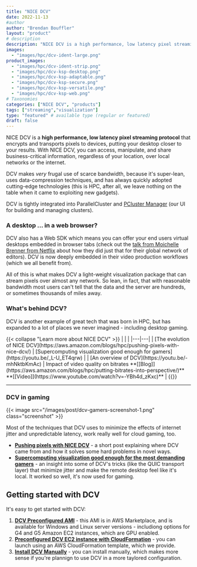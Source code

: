 ```yaml
---
title: "NICE DCV"
date: 2022-11-13
#author
author: "Brendan Bouffler"
layout: "product"
# description
description: "NICE DCV is a high performance, low latency pixel streaming protocol that encrypts and transports pixels to devices, putting your desktop closer to your results. You can access, manipulate, and share business-critical information, regardless of your location, over local networks or the internet."
images:
  - "images/hpc/dcv-ident-large.png"
product_images:
  - "images/hpc/dcv-ident-strip.png"
  - "images/hpc/dcv-ksp-desktop.png"
  - "images/hpc/dcv-ksp-adaptable.png"
  - "images/hpc/dcv-ksp-secure.png"
  - "images/hpc/dcv-ksp-versatile.png"
  - "images/hpc/dcv-ksp-web.png"        
# Taxonomies
categories: ["NICE DCV", "products"]
tags: ["streaming","visualization"]
type: "featured" # available type (regular or featured)
draft: false
---
```


NICE DCV is a **high performance, low latency pixel streaming protocol** that encrypts and transports pixels to devices, putting your desktop closer to your results. With NICE DCV, you can access, manipulate, and share business-critical information, regardless of your location, over local networks or the internet.

DCV makes *very* frugal use of scarce bandwidth, because it's super-lean, uses data-compression techniques, and has always quickly adopted cutting-edge technologies (this is HPC, after all, we leave nothing on the table when it came to exploiting new gadgets).

DCV is tightly integrated into ParallelCluster and [PCluster Manager](https://youtu.be/PChP3FQWeJQ) (our UI for building and managing clusters).

### A desktop ... in a web browser?

DCV also has a Web SDK which means you can offer your end users virtual desktops embedded in browser tabs (check out the [talk from Moichelle Brenner from Netflix](https://youtu.be/PUAeBQ98Odc) about how they did just that for their global network of editors). DCV is now deeply embedded in their video production workflows (which we all benefit from).

All of this is what makes DCV a light-weight visualization package that can stream pixels over almost any network. So lean, in fact, that with reasonable bandwidth most users can't tell that the data and the server are hundreds, or sometimes thousands of miles away.

### What's behind DCV?

DCV is another example of great tech that was born in HPC, but has expanded to a lot of places we never imagined - including desktop gaming.

<div class="row">
<div class="col">
{{< collapse "Learn more about NICE DCV" >}}
<style>
table tr th:empty {
  display: none;
}
table td {
  text-align: center;
}
</style>
| | |
|---|---|
| [The evolution of NICE DCV](https://aws.amazon.com/blogs/hpc/pushing-pixels-with-nice-dcv/) | [Supercomputing visualization good enough for gamers](https://youtu.be/_L-U_ET4qrw) |
| [An overview of DCV](https://youtu.be/-mhNktbKmAc) | Impact of video quality on bitrates **[[Blog]](https://aws.amazon.com/blogs/hpc/putting-bitrates-into-perspective/)** **[[Video]](https://www.youtube.com/watch?v=-YBh4d_zKxc)** |
{{</ collapse >}}

</div>
</div>

----

### DCV in gaming

<style>
.screenshot {
  float:right !important;
  width:500px;
  padding: 10px;
  }
</style>

{{< image src="/images/post/dcv-gamers-screenshot-1.png" class="screenshot" >}}

Most of the techniques that DCV uses to minimize the effects of internet jitter and unpredictable latency, work really well for cloud gaming, too.

- **[Pushing pixels with NICE DCV](https://aws.amazon.com/blogs/hpc/pushing-pixels-with-nice-dcv/)** - a short post explaining where DCV came from and how it solves some hard problems in novel ways.
- **[Supercomputing visualization good enough for the most demanding gamers](https://youtu.be/_L-U_ET4qrw)** - an insight into some of DCV's tricks (like the QUIC transport layer) that minimize jitter and make the remote desktop feel like it's local. It worked so well, it's now used for gaming.

## Getting started with DCV

It's easy to get started with DCV:

1. **[DCV Preconfigured AMI](https://aws.amazon.com/marketplace/seller-profile?id=74eff437-1315-4130-8b04-27da3fa01de1)** - this AMI is in AWS Marketplace, and is available for Windows and Linux server versions - includiong options for G4 and G5 Amazon EC2 instances, which are GPU enabled. 
2. **[Preconfigured DCV EC2 instance with CloudFormation](https://download.nice-dcv.com/cloudformation.html)** - you can launch using an AWS CloudFormation template, which we provide.
3. **[Install DCV Manually](https://docs.aws.amazon.com/dcv/latest/adminguide/setting-up.html)** - you can install manually, which makes more sense if you're plannign to use DCV in a more taylored configuration.
